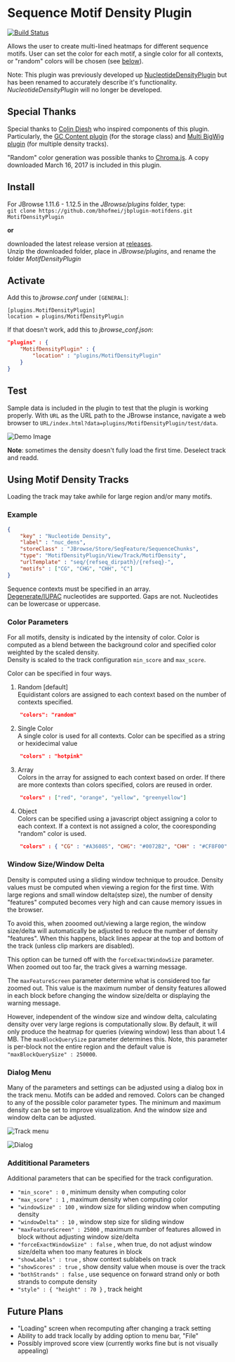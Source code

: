 # Sequence Motif Density Plugin

[![Build Status](https://travis-ci.org/bhofmei/jbplugin-motifdens.svg?branch=master)](https://travis-ci.org/bhofmei/jbplugin-motifdens)

Allows the user to create multi-lined heatmaps for different sequence motifs. User can set the color for each motif, a single color for all contexts, or "random" colors will be chosen (see [below](#color-parameters)).

Note: This plugin was previously developed up [NucleotideDensityPlugin](https://github.com/bhofmei/jbplugin-nucdens) but has been renamed to accurately describe it's functionality.
_NucleotideDensityPlugin_ will no longer be developed.

## Special Thanks
Special thanks to [Colin Diesh](http://cmdcolin.github.io/) who inspired components of this plugin. Particularly, the [GC Content plugin](https://github.com/elsiklab/gccontent) (for the storage class) and [Multi BigWig plugin](https://github.com/elsiklab/multibigwig) (for multiple density tracks).

"Random" color generation was possible thanks to [Chroma.js](https://github.com/gka/chroma.js/). A copy downloaded March 16, 2017 is included in this plugin.

## Install

For JBrowse 1.11.6 - 1.12.5 in the _JBrowse/plugins_ folder, type:  
`git clone https://github.com/bhofmei/jbplugin-motifdens.git MotifDensityPlugin`

**or**

downloaded the latest release version at [releases](https://github.com/bhofmei/jbplugin-motifdens/releases).  
Unzip the downloaded folder, place in _JBrowse/plugins_, and rename the folder _MotifDensityPlugin_

## Activate

Add this to _jbrowse.conf_ under `[GENERAL]`:
```
[plugins.MotifDensityPlugin]
location = plugins/MotifDensityPlugin
```

If that doesn't work, add this to _jbrowse_conf.json_:
```json
"plugins" : {
    "MotifDensityPlugin" : { 
        "location" : "plugins/MotifDensityPlugin"
    }
}
```

## Test
Sample data is included in the plugin to test that the plugin is working properly. With `URL` as the URL path to the JBrowse instance, navigate a web browser to `URL/index.html?data=plugins/MotifDensityPlugin/test/data`.

![Demo Image](img/demo_image.png)

**Note**: sometimes the density doesn't fully load the first time. Deselect track and readd.

## Using Motif Density Tracks

Loading the track may take awhile for large region and/or many motifs.

### Example
```json
{  
    "key" : "Nucleotide Density",
    "label" : "nuc_dens",
    "storeClass" : "JBrowse/Store/SeqFeature/SequenceChunks",
    "type": "MotifDensityPlugin/View/Track/MotifDensity",
    "urlTemplate" : "seq/{refseq_dirpath}/{refseq}-",
    "motifs" : ["CG", "CHG", "CHH", "C"]
}
```
    
Sequence contexts must be specified in an array.   
[Degenerate/IUPAC](http://www.bioinformatics.org/sms/iupac.html) nucleotides are supported. Gaps are not. Nucleotides can be lowercase or uppercase.
    
### Color Parameters
For all motifs, density is indicated by the intensity of color. Color is computed as a blend between the background color and specified color weighted by the scaled density.  
Density is scaled to the track configuration `min_score` and `max_score`.
 
Color can be specified in four ways.
 
1. Random [default]    
Equidistant colors are assigned to each context based on the number of contexts specified. 
```json
    "colors": "random"
```

2. Single Color    
A single color is used for all contexts. Color can be specified as a string or hexidecimal value
```json
    "colors" : "hotpink"
```

3. Array    
Colors in the array for assigned to each context based on order. If there are more contexts than colors specified, colors are reused in order.
```json
    "colors" : ["red", "orange", "yellow", "greenyellow"]
```

4. Object    
Colors can be specified using a javascript object assigning a color to each context. If a context is not assigned a color, the cooresponding "random" color is used.
```json
    "colors" : { "CG" : "#A36085", "CHG": "#0072B2", "CHH" : "#CF8F00", "C" : "#00c29b" }
```

### Window Size/Window Delta
Density is computed using a sliding window technique to proudce. Density values must be computed when viewing a region for the first time.
With large regions and small window delta(step size), the number of density "features" computed becomes very high and can cause memory issues in the browser.

To avoid this, when zooomed out/viewing a large region, the window size/delta will automatically be adjusted to reduce the number of density "features". When this happens, black lines appear at the top and bottom of the track (unless clip markers are disabled).

This option can be turned off with the `forceExactWindowSize` parameter. When zoomed out too far, the track gives a warning message.

The `maxFeatureScreen` parameter determine what is considered too far zoomed out. This value is the maximum number of density features allowed in each block before changing the window size/delta or displaying the warning message.

However, independent of the window size and window delta, calculating density over very large regions is computationally slow. By default, it will only produce the heatmap for queries (viewing window) less than about 1.4 MB. The `maxBlockQuerySize` parameter determines this. Note, this parameter is per-block not the entire region and the default value is `"maxBlockQuerySize" : 250000`.

### Dialog Menu
Many of the parameters and settings can be adjusted using a dialog box in the track menu. Motifs can be added and removed. Colors can be changed to any of the possible color parameter types. The minimum and maximum density can be set to improve visualization. And the window size and window delta can be adjusted.

![Track menu](img/menu_image.png)

![Dialog](img/dialog_image.png)
  
### Addititional Parameters
Additional parameters that can be specified for the track configuration.
* `"min_score" : 0`  , minimum density when computing color
* `"max_score" : 1`  , maximum density when computing color
* `"windowSize" : 100`  , window size for sliding window when computing density
* `"windowDelta" : 10`  , window step size for sliding window
* `"maxFeatureScreen" : 25000` , maximum number of features allowed in block without adjusting window size/delta
* `"forceExactWindowSize" : false`  , when true, do not adjust window size/delta when too many features in block
* `"showLabels" : true`  , show context sublabels on track
* `"showScores" : true`  , show density value when mouse is over the track
* `"bothStrands" : false`  , use sequence on forward strand only or both strands to compute density
* `"style" : { "height" : 70 }`  , track height


## Future Plans
- "Loading" screen when recomputing after changing a track setting
- Ability to add track locally by adding option to menu bar, "File"
- Possibly improved score view (currently works fine but is not visually appealing)